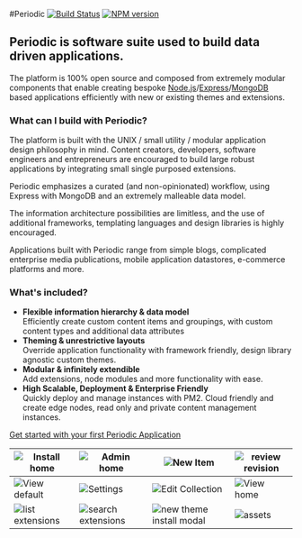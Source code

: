 #Periodic [![Build Status](https://travis-ci.org/typesettin/periodicjs.svg?branch=master)](https://travis-ci.org/typesettin/periodicjs) [![NPM version](https://badge.fury.io/js/periodicjs.svg)](http://badge.fury.io/js/periodicjs)

## Periodic is software suite used to build data driven applications. 

The platform is 100% open source and composed from extremely modular components that enable creating bespoke [Node.js](nodejs.org)/[Express](expressjs.com)/[MongoDB](http://www.mongodb.org/) based applications efficiently with new or existing themes and extensions.

### What can I build with Periodic?
The platform is built with the UNIX / small utility / modular application design philosophy in mind. Content creators, developers, software engineers and entrepreneurs are encouraged to build large robust applications by integrating small single purposed extensions.

Periodic emphasizes a curated (and non-opinionated) workflow, using Express with MongoDB and an extremely malleable data model. 

The information architecture possibilities are limitless, and the use of additional frameworks, templating languages and design libraries is highly encouraged.

Applications built with Periodic range from simple blogs, complicated enterprise media publications, mobile application datastores, e-commerce platforms and more.

### What's included?
* **Flexible information hierarchy & data model**  
    Efficiently create custom content items and groupings, with custom content types and additional data attributes
* **Theming & unrestrictive layouts**  
    Override application functionality with framework friendly, design library agnostic custom themes.
* **Modular & infinitely extendible**  
    Add extensions, node modules and more functionality with ease. 
* **High Scalable, Deployment & Enterprise Friendly**  
    Quickly deploy and manage instances with PM2. Cloud friendly and create edge nodes, read only and private content management instances. 

[Get started with your first Periodic Application](https://github.com/typesettin/periodicjs/wiki/Getting-Started)

| ![Install home](https://raw.githubusercontent.com/typesettin/wiki-resources/master/images/periodic/install-start-screen.png) | ![Admin home](https://raw.githubusercontent.com/typesettin/wiki-resources/master/images/periodic/admin-content-dropdown.png) | ![New Item](https://raw.githubusercontent.com/typesettin/wiki-resources/master/images/periodic/admin-item-new-2.png) | ![review revision](https://raw.githubusercontent.com/typesettin/wiki-resources/master/images/periodic/admin-review-revisions-collection.png) |
|---------------|----------------|--------------------|-----------------|
| ![View default](https://raw.githubusercontent.com/typesettin/wiki-resources/master/images/periodic/view-default.png) | ![Settings](https://raw.githubusercontent.com/typesettin/wiki-resources/master/images/periodic/admin-settings-periodic.png) | ![Edit Collection](https://raw.githubusercontent.com/typesettin/wiki-resources/master/images/periodic/admin-collection.png) | ![View home](https://raw.githubusercontent.com/typesettin/wiki-resources/master/images/periodic/view-home.png) |
| ![list extensions](https://raw.githubusercontent.com/typesettin/wiki-resources/master/images/periodic/admin-extensions.png) | ![search extensions](https://raw.githubusercontent.com/typesettin/wiki-resources/master/images/periodic/admin-extensions-install.png) | ![new theme install modal](https://raw.githubusercontent.com/typesettin/wiki-resources/master/images/periodic/admin-themes-install-modal.png) | ![assets](https://raw.githubusercontent.com/typesettin/wiki-resources/master/images/periodic/admin-collection-assets-list.png) |